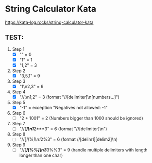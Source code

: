 # String Calculator Kata

https://kata-log.rocks/string-calculator-kata

## TEST:

1. Step 1
   - [x] "" = 0
   - [x] "1" = 1
   - [x] "1,2" = 3
2. Step 2
   - [x] "3,5,1" = 9
3. Step 3
   - [x] "1\n2,3" = 6
4. Step 4
   - [x] "//;\n1;2" = 3 (format "//[delimiter]\n[numbers…]")
5. Step 5
   - [x] "-1" = exception "Negatives not allowed: -1"
6. Step 6
   - [ ] "2 + 1001" = 2 (Numbers bigger than 1000 should be ignored)
7. Step 7
   - [ ] "//[***]\n1***2***3" = 6 (format "//[delimiter]\n")
8. Step 8
   - [ ] "//[*][%]\n1*2%3" = 6 (format //[delim1][delim2]\n)
9. Step 9
   - [ ] "//[***][%%]\n3***3%%3" = 9 (handle multiple delimiters with length longer than one char)